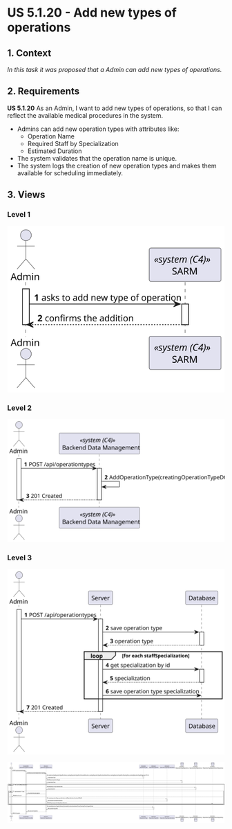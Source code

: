 # US 5.1.20 - Add new types of operations

## 1. Context

*In this task it was proposed that a Admin can add new types of operations.*

## 2. Requirements

**US 5.1.20** As an Admin, I want to add new types of operations, so that I can reflect the available medical procedures in the system.

 - Admins can add new operation types with attributes like:
    - Operation Name
    - Required Staff by Specialization
    - Estimated Duration
 - The system validates that the operation name is unique.
 - The system logs the creation of new operation types and makes them available for scheduling
immediately.

## 3. Views

### Level 1

![Process view level 1](views/level1/process-view.svg "A process view level 1")

### Level 2

![Process view level 2](views/level2/process-view.svg "A process view level 2")

### Level 3

![Process view level 3](views/level3/process-view.svg "A process view level 3")

![Process view level 3](views/level3/process-view-2.svg "A process view level 3")

